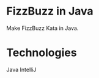 FizzBuzz in Java
================

Make FizzBuzz Kata in Java.

Technologies
============
Java
IntelliJ
